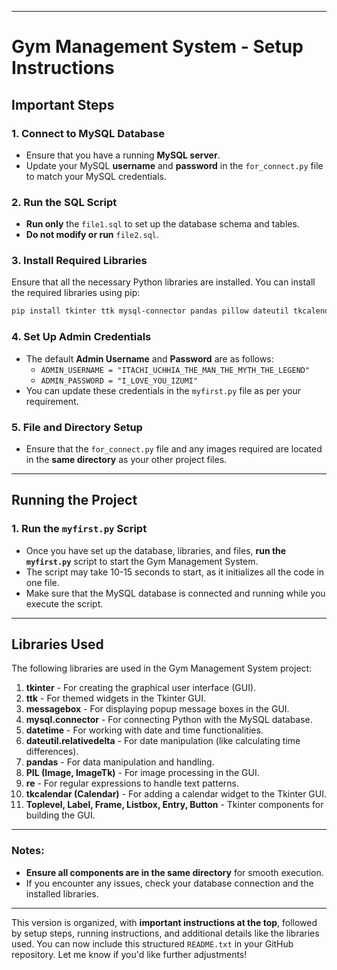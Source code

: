 
---

# **Gym Management System - Setup Instructions**

## **Important Steps**

### **1. Connect to MySQL Database**
- Ensure that you have a running **MySQL server**.
- Update your MySQL **username** and **password** in the `for_connect.py` file to match your MySQL credentials.

### **2. Run the SQL Script**
- **Run only** the `file1.sql` to set up the database schema and tables.
- **Do not modify or run** `file2.sql`.

### **3. Install Required Libraries**
Ensure that all the necessary Python libraries are installed. You can install the required libraries using pip:
```bash
pip install tkinter ttk mysql-connector pandas pillow dateutil tkcalendar
```

### **4. Set Up Admin Credentials**
- The default **Admin Username** and **Password** are as follows:
  - `ADMIN_USERNAME = "ITACHI_UCHHIA_THE_MAN_THE_MYTH_THE_LEGEND"`
  - `ADMIN_PASSWORD = "I_LOVE_YOU_IZUMI"`
- You can update these credentials in the `myfirst.py` file as per your requirement.

### **5. File and Directory Setup**
- Ensure that the `for_connect.py` file and any images required are located in the **same directory** as your other project files.

---

## **Running the Project**

### **1. Run the `myfirst.py` Script**
- Once you have set up the database, libraries, and files, **run the `myfirst.py`** script to start the Gym Management System.
- The script may take 10-15 seconds to start, as it initializes all the code in one file.
- Make sure that the MySQL database is connected and running while you execute the script.

---

## **Libraries Used**
The following libraries are used in the Gym Management System project:

1. **tkinter** - For creating the graphical user interface (GUI).
2. **ttk** - For themed widgets in the Tkinter GUI.
3. **messagebox** - For displaying popup message boxes in the GUI.
4. **mysql.connector** - For connecting Python with the MySQL database.
5. **datetime** - For working with date and time functionalities.
6. **dateutil.relativedelta** - For date manipulation (like calculating time differences).
7. **pandas** - For data manipulation and handling.
8. **PIL (Image, ImageTk)** - For image processing in the GUI.
9. **re** - For regular expressions to handle text patterns.
10. **tkcalendar (Calendar)** - For adding a calendar widget to the Tkinter GUI.
11. **Toplevel, Label, Frame, Listbox, Entry, Button** - Tkinter components for building the GUI.

---

### **Notes:**
- **Ensure all components are in the same directory** for smooth execution.
- If you encounter any issues, check your database connection and the installed libraries.

---

This version is organized, with **important instructions at the top**, followed by setup steps, running instructions, and additional details like the libraries used. You can now include this structured `README.txt` in your GitHub repository. Let me know if you'd like further adjustments!